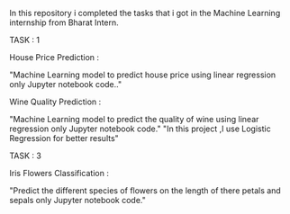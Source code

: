 In this repository i completed the tasks that i got in the Machine Learning internship from Bharat Intern.

TASK : 1

House Price Prediction :

"Machine Learning model to predict house price using linear regression only Jupyter notebook code.."

Wine Quality Prediction :

"Machine Learning model to predict the quality of wine using linear regression only Jupyter notebook code." "In this project ,I use Logistic Regression for better results"

TASK : 3

Iris Flowers Classification :

"Predict the different species of flowers on the length of there petals and sepals only Jupyter notebook code."
